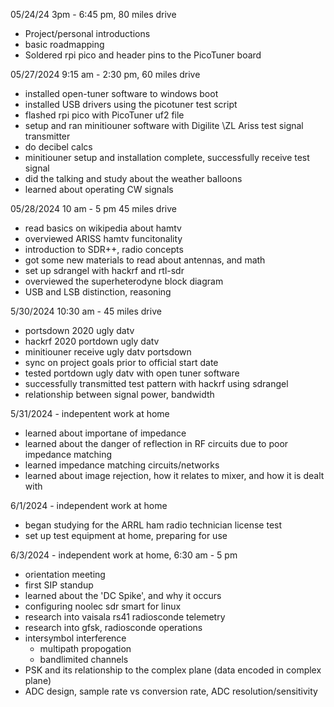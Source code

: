 05/24/24 3pm - 6:45 pm, 80 miles drive
* Project/personal introductions
* basic roadmapping
* Soldered rpi pico and header pins to the PicoTuner board

05/27/2024 9:15 am - 2:30 pm, 60 miles drive
* installed open-tuner software to windows boot
* installed USB drivers using the picotuner test script
* flashed rpi pico with PicoTuner uf2 file
* setup and ran minitiouner software with Digilite \ZL Ariss test signal transmitter
* do decibel calcs
* minitiouner setup and installation complete, successfully receive test signal
* did the talking and study about the weather balloons
* learned about operating CW signals

05/28/2024 10 am - 5 pm 45 miles drive
* read basics on wikipedia about hamtv
* overviewed ARISS hamtv funcitonality
* introduction to SDR++, radio concepts
* got some new materials to read about antennas, and math
* set up sdrangel with hackrf and rtl-sdr
* overviewed the superheterodyne block diagram
* USB and LSB distinction, reasoning

5/30/2024 10:30 am - 45 miles drive
* portsdown 2020 ugly datv
* hackrf 2020 portdown ugly datv
* minitiouner receive ugly datv portsdown
* sync on project goals prior to official start date
* tested portdown ugly datv with open tuner software
* successfully transmitted test pattern with hackrf using sdrangel
* relationship between signal power, bandwidth

5/31/2024 - indepentent work at home
* learned about importane of impedance
* learned about the danger of reflection in RF circuits due to poor impedance matching
* learned impedance matching circuits/networks
* learned about image rejection, how it relates to mixer, and how it is dealt with

6/1/2024 - independent work at home
* began studying for the ARRL ham radio technician license test
* set up test equipment at home, preparing for use

6/3/2024 - independent work at home, 6:30 am - 5 pm
* orientation meeting
* first SIP standup
* learned about the 'DC Spike', and why it occurs
* configuring noolec sdr smart for linux
* research into vaisala rs41 radiosconde telemetry
* research into gfsk, radiosconde operations
* intersymbol interference
  * multipath propogation
  * bandlimited channels
* PSK and its relationship to the complex plane (data encoded in complex plane)
* ADC design, sample rate vs conversion rate, ADC resolution/sensitivity